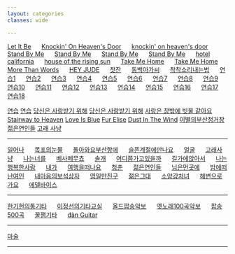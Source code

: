 ```yaml
---
layout: categories
classes: wide

--- 
```


[Let It Be](https://www.youtube.com/shorts/oFvKXGIx1PM)   &nbsp;&nbsp;&nbsp;&nbsp;  [Knockin' On Heaven's Door](https://www.youtube.com/shorts/l7QwdRIGnzo)   &nbsp;&nbsp;&nbsp;&nbsp;   [knockin' on heaven's door](https://www.youtube.com/shorts/P2kvj7Phgto)   &nbsp;&nbsp;&nbsp;&nbsp;  [Stand By Me](https://www.youtube.com/shorts/vgQinQVMgXA)   &nbsp;&nbsp;&nbsp;&nbsp;    [Stand By Me](https://www.youtube.com/shorts/cagM2YaL0W0)    &nbsp;&nbsp;&nbsp;&nbsp;  [Stand By Me](https://www.youtube.com/shorts/vgQinQVMgXA)    &nbsp;&nbsp;&nbsp;&nbsp;   [Stand By Me](https://www.youtube.com/shorts/hrtYT-my5i8)  &nbsp;&nbsp;&nbsp;&nbsp;  [hotel california](https://www.youtube.com/shorts/FyaOammZ4iQ)   &nbsp;&nbsp;&nbsp;&nbsp;    [house of the rising sun](https://www.youtube.com/shorts/31LA_X1hH4I)   &nbsp;&nbsp;&nbsp;&nbsp;   [Take Me Home](https://www.youtube.com/shorts/vljvKKXxOgY)   &nbsp;&nbsp;&nbsp;&nbsp;  [Take Me Home](https://www.youtube.com/shorts/VM4tmmeTmxk)   &nbsp;&nbsp;&nbsp;&nbsp;  [More Than Words](https://www.youtube.com/shorts/he8SRrkCpZY)   &nbsp;&nbsp;&nbsp;&nbsp;   [HEY JUDE](https://www.youtube.com/shorts/seT7x5K3A6o)   &nbsp;&nbsp;&nbsp;&nbsp;   [찻잔](https://www.youtube.com/watch?v=YKnTgiKCLkY)   &nbsp;&nbsp;&nbsp;&nbsp;  [동백아가씨](https://www.youtube.com/shorts/r27ld7l52hM)   &nbsp;&nbsp;&nbsp;&nbsp;   [착착소리내는법](https://www.youtube.com/shorts/QdlDfiUZhxg)   &nbsp;&nbsp;&nbsp;&nbsp;   [연습1](https://www.youtube.com/shorts/zp3Pinfpwfs)   &nbsp;&nbsp;&nbsp;&nbsp;   [연습2](https://www.youtube.com/shorts/LwEa9qSADHc)   &nbsp;&nbsp;&nbsp;&nbsp;   [연습3](https://www.youtube.com/shorts/F3G-zGMTIs0)   &nbsp;&nbsp;&nbsp;&nbsp;   [연습4](https://www.youtube.com/shorts/vjvvxqzIJB4)   &nbsp;&nbsp;&nbsp;&nbsp;   [연습5](https://www.youtube.com/shorts/31LA_X1hH4I)   &nbsp;&nbsp;&nbsp;&nbsp;   [연습6](https://www.youtube.com/shorts/iaERr3Usekg)   &nbsp;&nbsp;&nbsp;&nbsp;   [연습7](https://www.youtube.com/shorts/NrZvUQQNDa8)   &nbsp;&nbsp;&nbsp;&nbsp;   [연습8](https://www.youtube.com/shorts/g0jmK_CojBE)   &nbsp;&nbsp;&nbsp;&nbsp;   [연습9](https://www.youtube.com/shorts/xXCEV1Gq9qU)   &nbsp;&nbsp;&nbsp;&nbsp;   [연습10](https://www.youtube.com/shorts/5aXoCoGLR58)   &nbsp;&nbsp;&nbsp;&nbsp;   [연습11](https://www.youtube.com/shorts/GwAh3qouwuI)   &nbsp;&nbsp;&nbsp;&nbsp;   [연습12](https://www.youtube.com/shorts/A02E3PVNoxk)   &nbsp;&nbsp;&nbsp;&nbsp;   [연습13](https://www.youtube.com/shorts/CIIRdsuwxfg)   &nbsp;&nbsp;&nbsp;&nbsp;   [연습14](https://www.youtube.com/shorts/cGorgcizDHk)   &nbsp;&nbsp;&nbsp;&nbsp;   [연습15](https://www.youtube.com/shorts/8SSYLq4FfoA)   &nbsp;&nbsp;&nbsp;&nbsp;   [연습16](https://www.youtube.com/shorts/Ob0hi_AwWD8)   &nbsp;&nbsp;&nbsp;&nbsp;   [연습17](https://www.youtube.com/shorts/eHc0R2c1FIs)   &nbsp;&nbsp;&nbsp;&nbsp;   [연습18](https://www.youtube.com/shorts/Qe9aJevxZ8w)   &nbsp;&nbsp;&nbsp;&nbsp;  


[연습](https://www.youtube.com/shorts/e8hgyA7CWKo) [연습](https://www.youtube.com/shorts/DzoWJsGitiA) [당신은 사랑받기 위해](https://www.youtube.com/watch?v=ZoH8l24jZqk) [당신은 사랑받기 위해](https://www.youtube.com/watch?v=-ZEMNtMuW9E) [사랑은 창밖에 빗물 같아요](https://www.youtube.com/watch?v=t7xWi215YUk) [Stairway to Heaven](https://www.youtube.com/watch?v=BjjO9ZbyOtU) [Love Is Blue](https://www.youtube.com/watch?v=Hofu_PpBumk) [Fur Elise](https://www.youtube.com/watch?v=Z6qbcSYIw9w) [Dust In The Wind](https://www.youtube.com/watch?v=MFyqU2HL1oE) [이별의부산정거장](https://www.youtube.com/watch?v=gAQHu_CGg7g)  [젊은연인들](https://www.youtube.com/watch?v=zGXrhbMY8-4) [고래 사냥](https://www.youtube.com/watch?v=G7cvCNtH3_8) []() []() []() []() []() []() 



--- 

[일어나](https://www.youtube.com/watch?v=hKUfLU0gRyg)   &nbsp;&nbsp;&nbsp;&nbsp;    [목포의눈물](https://www.youtube.com/watch?v=j2l-EFZNgIc&list=PLvCA03aafUlyX2AftewdUrwGTsyqxgneY&index=1)   &nbsp;&nbsp;&nbsp;&nbsp;    [돌아와요부산항에](https://www.youtube.com/watch?v=htFgqmtkET4&list=PLvCA03aafUlyX2AftewdUrwGTsyqxgneY&index=2)   &nbsp;&nbsp;&nbsp;&nbsp;    [슬픈계절에만나요](https://www.youtube.com/watch?v=4OOEMl_6M0k&list=PLvCA03aafUlyX2AftewdUrwGTsyqxgneY&index=4)   &nbsp;&nbsp;&nbsp;&nbsp;    [얼굴](https://www.youtube.com/watch?v=N6osaNba7zk&list=PLvCA03aafUlyX2AftewdUrwGTsyqxgneY&index=5)   &nbsp;&nbsp;&nbsp;&nbsp;    [고래사냥](https://www.youtube.com/watch?v=G7cvCNtH3_8&list=PLvCA03aafUlwv0uJPYDbPIrABlwtInjW6&index=1)   &nbsp;&nbsp;&nbsp;&nbsp;    [나는너를](https://www.youtube.com/watch?v=jRNSPjB9wy8&list=PLvCA03aafUlwv0uJPYDbPIrABlwtInjW6&index=4)   &nbsp;&nbsp;&nbsp;&nbsp;    [베사메무쵸](https://www.youtube.com/watch?v=y9CwJg6LU3w&list=PLvCA03aafUlwv0uJPYDbPIrABlwtInjW6&index=5)   &nbsp;&nbsp;&nbsp;&nbsp;    [솔개](https://www.youtube.com/watch?v=2VTnhENFXbc&list=PLvCA03aafUlwv0uJPYDbPIrABlwtInjW6&index=8)   &nbsp;&nbsp;&nbsp;&nbsp;    [어디쯤가고있을까](https://www.youtube.com/watch?v=GOcYKxdnb6c&list=PLvCA03aafUlwv0uJPYDbPIrABlwtInjW6&index=11)   &nbsp;&nbsp;&nbsp;&nbsp;    [길가에앉아서](https://www.youtube.com/watch?v=xq5v4mhEGpQ&list=PLvCA03aafUlwv0uJPYDbPIrABlwtInjW6&index=15)   &nbsp;&nbsp;&nbsp;&nbsp;    [나는행복한사람](https://www.youtube.com/watch?v=MGIqZGMbNmE&list=PLvCA03aafUlwv0uJPYDbPIrABlwtInjW6&index=18)   &nbsp;&nbsp;&nbsp;&nbsp;    [내가](https://www.youtube.com/watch?v=q6l-_rqOQcU&list=PLvCA03aafUlwv0uJPYDbPIrABlwtInjW6&index=20)   &nbsp;&nbsp;&nbsp;&nbsp;    [여행을떠나요](https://www.youtube.com/watch?v=TpYXz0bSDD8&list=PLvCA03aafUlwv0uJPYDbPIrABlwtInjW6&index=21)   &nbsp;&nbsp;&nbsp;&nbsp;    [청춘](https://www.youtube.com/watch?v=MZjZiTnh_8k&list=PLvCA03aafUlwv0uJPYDbPIrABlwtInjW6&index=23)    &nbsp;&nbsp;&nbsp;&nbsp;   [젊은연인들](https://www.youtube.com/watch?v=n6h0tFd_e2g&list=PLvCA03aafUlwv0uJPYDbPIrABlwtInjW6&index=24)   &nbsp;&nbsp;&nbsp;&nbsp;    [님은먼곳에](https://www.youtube.com/watch?v=aflLROmKbdk&list=PLvCA03aafUlwv0uJPYDbPIrABlwtInjW6&index=26)   &nbsp;&nbsp;&nbsp;&nbsp;    [밤에떠난여인](https://www.youtube.com/watch?v=GBubWj7agxA&list=PLvCA03aafUly7ICoJyhEY1XrikorQmc8p&index=2)   &nbsp;&nbsp;&nbsp;&nbsp;    [내마음의보석상자](https://www.youtube.com/watch?v=Kek1OxT5b68&list=PLvCA03aafUly7ICoJyhEY1XrikorQmc8p&index=5)   &nbsp;&nbsp;&nbsp;&nbsp;    [영일만친구](https://www.youtube.com/watch?v=HZvs-VAfzOE&list=PLvCA03aafUly7ICoJyhEY1XrikorQmc8p&index=7)   &nbsp;&nbsp;&nbsp;&nbsp;    [젊은그대](https://www.youtube.com/watch?v=eovofn76S3Y&list=PLvCA03aafUly7ICoJyhEY1XrikorQmc8p&index=8)    &nbsp;&nbsp;&nbsp;&nbsp;    [소양강처녀](https://www.youtube.com/watch?v=1xOQPqGHVVY&list=PLvCA03aafUly7ICoJyhEY1XrikorQmc8p&index=12)   &nbsp;&nbsp;&nbsp;&nbsp;    [해변으로가요](https://www.youtube.com/watch?v=nLs8R9FyucM&list=PLvCA03aafUly7ICoJyhEY1XrikorQmc8p&index=14)   &nbsp;&nbsp;&nbsp;&nbsp;    [에델바이스](https://www.youtube.com/watch?v=pWnakDoRB0o&list=PLvCA03aafUly7ICoJyhEY1XrikorQmc8p&index=36)   &nbsp;&nbsp;&nbsp;&nbsp;    []() []() []() []() []() []() []() []() []() []() []() []() []() []() []() []() []() []() []() []() []() []() []() []() []() []() []() []() []() 

--- 

[한기헌의통기타](https://www.youtube.com/@user-fh3mz2ns3q)    &nbsp;&nbsp;&nbsp;&nbsp;   [이정선의기타교실](https://www.youtube.com/@leejungsunguitar)   &nbsp;&nbsp;&nbsp;&nbsp;   [올드팝송악보](https://m.blog.naver.com/shik56/221564899886)   &nbsp;&nbsp;&nbsp;&nbsp;   [옛노래100곡악보](https://blog.naver.com/PostView.naver?blogId=shik56&logNo=222698240389&parentCategoryNo=&categoryNo=329&viewDate=&isShowPopularPosts=true&from=search)   &nbsp;&nbsp;&nbsp;&nbsp;   [팝송500곡](https://www.youtube.com/@LovelyOneself-ke2bt)   &nbsp;&nbsp;&nbsp;&nbsp;   [꿀잼기타](https://www.youtube.com/@honeyjamguitar) &nbsp;&nbsp;&nbsp;&nbsp;  [đàn Guitar](https://www.youtube.com/results?search_query=C%C3%A1ch+ch%C6%A1i+%C4%91%C3%A0n+Guitar+c%E1%BB%B1c+k%E1%BB%B3+%C4%91%C6%A1n+gi%E1%BA%A3n)   

--- 

[마술](https://www.youtube.com/shorts/IiHnRfnnfec)<br>

--- 



